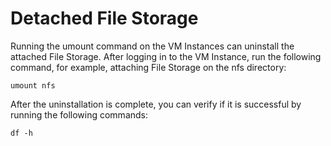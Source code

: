 # Detached File Storage

Running the umount command on the VM Instances can uninstall the attached File Storage. After logging in to the VM Instance, run the following command, for example, attaching File Storage on the nfs directory:

`umount nfs`

 

After the uninstallation is complete, you can verify if it is successful by running the following commands:

`df -h`


